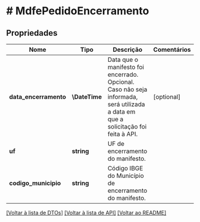 # # MdfePedidoEncerramento

## Propriedades

Nome | Tipo | Descrição | Comentários
------------ | ------------- | ------------- | -------------
**data_encerramento** | **\DateTime** | Data que o manifesto foi encerrado.  Opcional. Caso não seja informada, será utilizada a data em que a solicitação foi feita à API. | [optional]
**uf** | **string** | UF de encerramento do manifesto. |
**codigo_municipio** | **string** | Código IBGE do Município de encerramento do manifesto. |

[[Voltar à lista de DTOs]](../../README.md#models) [[Voltar à lista de API]](../../README.md#endpoints) [[Voltar ao README]](../../README.md)
